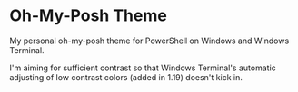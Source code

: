 # Oh-My-Posh Theme

My personal oh-my-posh theme for PowerShell on Windows and Windows Terminal.

I'm aiming for sufficient contrast so that Windows Terminal's automatic adjusting of low contrast colors (added in 1.19) doesn't kick in.
